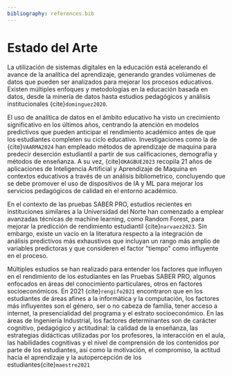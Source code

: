 ```yaml
---
bibliography: references.bib
---
```


# Estado del Arte 

La utilización de sistemas digitales en la educación está acelerando el avance de la analítica del aprendizaje, generando grandes volúmenes de datos que pueden ser analizados para mejorar los procesos educativos. Existen múltiples enfoques y metodologías en la educación basada en datos, desde la minería de datos hasta estudios pedagógicos y análisis institucionales {cite}`dominguez2020`.

El uso de analítica de datos en el ámbito educativo ha visto un crecimiento significativo en los últimos años, centrando la atención en modelos predictivos que pueden anticipar el rendimiento académico antes de que los estudiantes completen su ciclo educativo. Investigaciones como la de {cite}`VAARMA2024` han empleado métodos de aprendizaje de maquina para predecir deserción estudiantil a partir de sus calificaciones, demografía y métodos de enseñanza. 
A su vez, {cite}`OKAGBUE2023` recopila 21 años de aplicaciones de Inteligencia Artificial y Aprendizaje de Maquina en contextos educativos a través de un análisis bibliometrico, concluyendo que se debe promover el uso de dispositivos de IA y ML para mejorar los servicios pedagógicos de calidad en el entorno académico.

En el contexto de las pruebas SABER PRO, estudios recientes en instituciones similares a la Universidad del Norte han comenzado a emplear avanzadas técnicas de machine learning, como Random Forest, para mejorar la predicción de rendimiento estudiantil {cite}`narvaez2023`.  Sin embargo, existe un vacío en la literatura respecto a la integración de análisis predictivos más exhaustivos que incluyan un rango más amplio de variables predictoras y que consideren el factor "tiempo" como influyente en el proceso.

Múltiples estudios se han realizado para entender los factores que influyen en el rendimiento de los estudiantes en las Pruebas SABER PRO, algunos enfocados en áreas del conocimiento particulares, otros en factores socioeconómicos.  En 2021 {cite}`rengifo2021` encontraron que en los estudiantes de áreas afines a la informática y la computación, los factores más influyentes son el género, ser o no cabeza de familia, tener acceso a internet, la presencialidad del programa y el estrato socioeconómico. En las áreas de Ingeniería Industrial, los factores determinantes son de carácter cognitivo, pedagógico y actitudinal: la calidad de la enseñanza, las estrategias didácticas utilizadas por los profesores, la interacción en el aula, las habilidades cognitivas y el nivel de comprensión de los contenidos por parte de los estudiantes, así como la motivación, el compromiso, la actitud hacia el aprendizaje y la autopercepción de los estudiantes{cite}`maestre2021`



